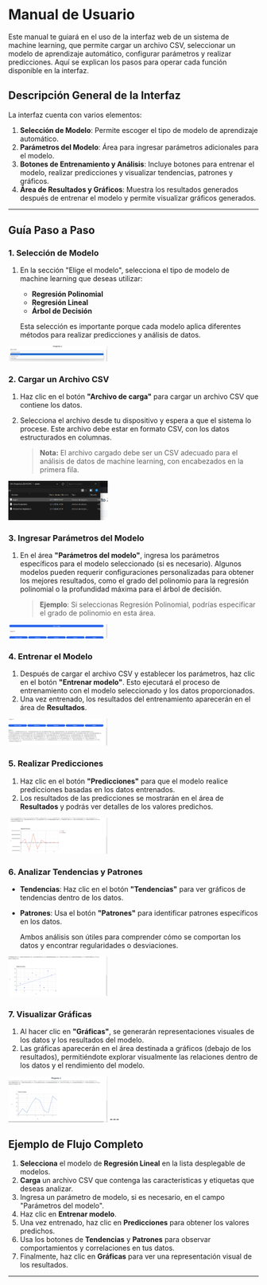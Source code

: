 # Manual de Usuario

Este manual te guiará en el uso de la interfaz web de un sistema de machine learning, que permite cargar un archivo CSV, seleccionar un modelo de aprendizaje automático, configurar parámetros y realizar predicciones. Aquí se explican los pasos para operar cada función disponible en la interfaz.

## Descripción General de la Interfaz

La interfaz cuenta con varios elementos:
1. **Selección de Modelo**: Permite escoger el tipo de modelo de aprendizaje automático.
2. **Parámetros del Modelo**: Área para ingresar parámetros adicionales para el modelo.
3. **Botones de Entrenamiento y Análisis**: Incluye botones para entrenar el modelo, realizar predicciones y visualizar tendencias, patrones y gráficos.
4. **Área de Resultados y Gráficos**: Muestra los resultados generados después de entrenar el modelo y permite visualizar gráficos generados.

---

## Guía Paso a Paso

### 1. Selección de Modelo
1. En la sección "Elige el modelo", selecciona el tipo de modelo de machine learning que deseas utilizar:
   - **Regresión Polinomial**
   - **Regresión Lineal**
   - **Árbol de Decisión**

   Esta selección es importante porque cada modelo aplica diferentes métodos para realizar predicciones y análisis de datos.

<img src="./assets/1.png" alt="drawing" width="200"/>

### 2. Cargar un Archivo CSV
1. Haz clic en el botón **"Archivo de carga"** para cargar un archivo CSV que contiene los datos.
2. Selecciona el archivo desde tu dispositivo y espera a que el sistema lo procese. Este archivo debe estar en formato CSV, con los datos estructurados en columnas.

   > **Nota:** El archivo cargado debe ser un CSV adecuado para el análisis de datos de machine learning, con encabezados en la primera fila.

<img src="./assets/2.png" alt="drawing" width="200"/>

### 3. Ingresar Parámetros del Modelo
1. En el área **"Parámetros del modelo"**, ingresa los parámetros específicos para el modelo seleccionado (si es necesario). Algunos modelos pueden requerir configuraciones personalizadas para obtener los mejores resultados, como el grado del polinomio para la regresión polinomial o la profundidad máxima para el árbol de decisión.

   > **Ejemplo**: Si seleccionas Regresión Polinomial, podrías especificar el grado de polinomio en esta área.

<img src="./assets/3.png" alt="drawing" width="200"/>

### 4. Entrenar el Modelo
1. Después de cargar el archivo CSV y establecer los parámetros, haz clic en el botón **"Entrenar modelo"**. Esto ejecutará el proceso de entrenamiento con el modelo seleccionado y los datos proporcionados.
2. Una vez entrenado, los resultados del entrenamiento aparecerán en el área de **Resultados**.

<img src="./assets/4.png" alt="drawing" width="200"/>

### 5. Realizar Predicciones
1. Haz clic en el botón **"Predicciones"** para que el modelo realice predicciones basadas en los datos entrenados.
2. Los resultados de las predicciones se mostrarán en el área de **Resultados** y podrás ver detalles de los valores predichos.

<img src="./assets/5.png" alt="drawing" width="200"/>


### 6. Analizar Tendencias y Patrones
- **Tendencias**: Haz clic en el botón **"Tendencias"** para ver gráficos de tendencias dentro de los datos.
- **Patrones**: Usa el botón **"Patrones"** para identificar patrones específicos en los datos.

   Ambos análisis son útiles para comprender cómo se comportan los datos y encontrar regularidades o desviaciones.

<img src="./assets/6.png" alt="drawing" width="200"/>

### 7. Visualizar Gráficas
1. Al hacer clic en **"Gráficas"**, se generarán representaciones visuales de los datos y los resultados del modelo.
2. Las gráficas aparecerán en el área destinada a gráficos (debajo de los resultados), permitiéndote explorar visualmente las relaciones dentro de los datos y el rendimiento del modelo.

<img src="./assets/7.png" alt="drawing" width="200"/>
---

## Ejemplo de Flujo Completo

1. **Selecciona** el modelo de **Regresión Lineal** en la lista desplegable de modelos.
2. **Carga** un archivo CSV que contenga las características y etiquetas que deseas analizar.
3. Ingresa un parámetro de modelo, si es necesario, en el campo "Parámetros del modelo".
4. Haz clic en **Entrenar modelo**.
5. Una vez entrenado, haz clic en **Predicciones** para obtener los valores predichos.
6. Usa los botones de **Tendencias** y **Patrones** para observar comportamientos y correlaciones en tus datos.
7. Finalmente, haz clic en **Gráficas** para ver una representación visual de los resultados.

---

